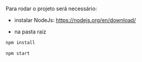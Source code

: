 Para rodar o projeto será necessário:

- instalar NodeJs: https://nodejs.org/en/download/

- na pasta raiz
```bash
npm install
```
```bash
npm start
```